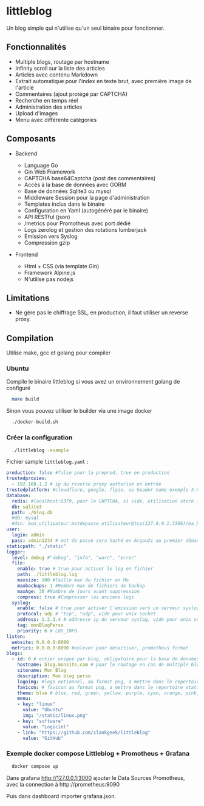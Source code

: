 # littleblog

Un blog simple qui n'utilise qu'un seul binaire pour fonctionner.

## Fonctionnalités

- Multiple blogs, routage par hostname
- Infinity scroll sur la liste des articles
- Articles avec contenu Markdown
- Extrait automatique pour l'index en texte brut, avec première image de l'article
- Commentaires (ajout protégé par CAPTCHA)
- Recherche en temps réel
- Administration des articles
- Upload d'images
- Menu avec différente catégories

## Composants

- Backend
  - Language Go
  - Gin Web Framework
  - CAPTCHA base64Captcha (post des commentaires)
  - Accès à la base de données avec GORM
  - Base de données Sqlite3 ou mysql
  - Middleware Session pour la page d'administration
  - Templates inclus dans le binaire
  - Configuration en Yaml (autogénéré par le binaire)
  - API RESTful (json)
  - /metrics pour Promotheus avec port dédié
  - Logs zerolog et gestion des rotations lumberjack
  - Emission vers Syslog
  - Compression gzip

- Frontend
  - Html + CSS (via template Gin)
  - Framework Alpine.js
  - N'utilise pas nodejs

## Limitations

 - Ne gère pas le chiffrage SSL, en production, il faut utiliser un reverse proxy.

## Compilation

Utilise make, gcc et golang pour compiler

### Ubuntu

Compile le binaire littleblog si vous avez un environnement golang de configuré

```bash
  make build
```

Sinon vous pouvez utiliser le builder via une image docker

```bash
  ./docker-build.sh
```

### Créer la configuration

```bash
  ./littleblog -example
```

Fichier sample `littleblog.yaml` :

```yaml
production: false #false pour la preprod, true en production
trustedproxies:
  - 192.168.1.2 # ip du reverse proxy authorisé en entrée
trustedplatform: #cloudflare, google, flyio, ou header name exemple X-CDN-Client-IP
database:
  redis: #localhost:6379, pour le CAPTCHA, si vide, utilisation store interne à go.
  db: sqlite3
  path: ./blog.db
  #db: mysql
  #dsn: mon_utilisateur:motdepasse_utilisateur@tcp(127.0.0.1:3306)/ma_base?charset=utf8mb4&parseTime=True&loc=Local
user:
  login: admin
  pass: admin1234 # mot de passe sera hashé en Argon2i au premier démarrage
staticpath: "./static"
logger:
  level: debug #"debug", "info", "warn", "error"
  file:
    enable: true # true pour activer le log en fichier
    path: ./littleblog.log
    maxsize: 100 #Taille max du fichier en Mo
    maxbackups: 1 #Nombre max de fichiers de backup
    maxAge: 30 #Nombre de jours avant suppression
    compress: true #Compresser les anciens logs
  syslog:
    enable: false # true pour activer l'émission vers un serveur syslog
    protocol: udp # "tcp", "udp", vide pour unix socket
    address: 1.2.3.4 # addresse ip du serveur syslog, vide pour unix socket
    tag: monBlogPerso
    priority: 6 # LOG_INFO
listen:
  website: 0.0.0.0:8080
  metrics: 0.0.0.0:8090 #enlever pour désactiver, promotheus format
blogs:
  - id: 0 # entier unique par blog, obligatoire pour la base de données
    hostname: blog.monsite.com # pour le routage en cas de multiple blog
    sitename: Mon Blog
    description: Mon blog perso
    logoimg: #logo optionnel, au format png, a mettre dans le repertoire static, exemple /static/monlogo.png
    favicon: # favicon au format png, a mettre dans le repertoire static, exemple /static/icon.png, si vide, il y a aura un icone linux
    theme: blue # blue, red, green, yellow, purple, cyan, orange, pink, gray, black, ou code couleur exemple: #000000
    menu:
    - key: "linux"
      value: "Ubuntu"
      img: "/static/linux.png"
    - key: "software"
      value: "Logiciel"
    - link: "https://github.com/clankgeek/littleblog"
      value: "GitHub"

```

### Exemple docker compose Littleblog + Promotheus + Grafana

```bash
  docker compose up
```

Dans grafana http://127.0.0.1:3000 ajouter le Data Sources Promotheus, avec la connection à http://prometheus:9090

Puis dans dashboard importer grafana.json.

